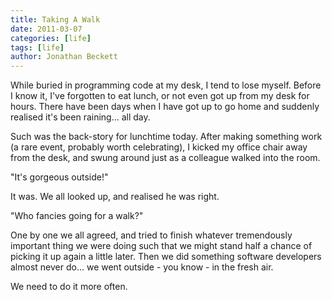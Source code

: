 ```yaml
---
title: Taking A Walk
date: 2011-03-07
categories: [life]
tags: [life]
author: Jonathan Beckett
---
```


While buried in programming code at my desk, I tend to lose myself. Before I know it, I've forgotten to eat lunch, or not even got up from my desk for hours. There have been days when I have got up to go home and suddenly realised it's been raining... all day.

Such was the back-story for lunchtime today. After making something work (a rare event, probably worth celebrating), I kicked my office chair away from the desk, and swung around just as a colleague walked into the room.

"It's gorgeous outside!"

It was. We all looked up, and realised he was right.

"Who fancies going for a walk?"

One by one we all agreed, and tried to finish whatever tremendously important thing we were doing such that we might stand half a chance of picking it up again a little later. Then we did something software developers almost never do... we went outside - you know - in the fresh air.

We need to do it more often.